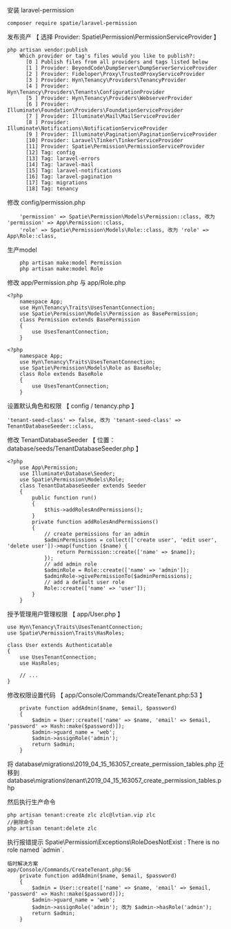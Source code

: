 安装 laravel-permission

```
composer require spatie/laravel-permission
```

发布资产 【 选择 Provider: Spatie\Permission\PermissionServiceProvider 】

```
php artisan vendor:publish
    Which provider or tag's files would you like to publish?:
      [0 ] Publish files from all providers and tags listed below
      [1 ] Provider: BeyondCode\DumpServer\DumpServerServiceProvider
      [2 ] Provider: Fideloper\Proxy\TrustedProxyServiceProvider
      [3 ] Provider: Hyn\Tenancy\Providers\TenancyProvider
      [4 ] Provider: Hyn\Tenancy\Providers\Tenants\ConfigurationProvider
      [5 ] Provider: Hyn\Tenancy\Providers\WebserverProvider
      [6 ] Provider: Illuminate\Foundation\Providers\FoundationServiceProvider
      [7 ] Provider: Illuminate\Mail\MailServiceProvider
      [8 ] Provider: Illuminate\Notifications\NotificationServiceProvider
      [9 ] Provider: Illuminate\Pagination\PaginationServiceProvider
      [10] Provider: Laravel\Tinker\TinkerServiceProvider
      [11] Provider: Spatie\Permission\PermissionServiceProvider
      [12] Tag: config
      [13] Tag: laravel-errors
      [14] Tag: laravel-mail
      [15] Tag: laravel-notifications
      [16] Tag: laravel-pagination
      [17] Tag: migrations
      [18] Tag: tenancy
```

修改 config/permission.php

```
    'permission' => Spatie\Permission\Models\Permission::class, 改为  'permission' => App\Permission::class,
    'role' => Spatie\Permission\Models\Role::class, 改为 'role' => App\Role::class,
```

生产model

```
    php artisan make:model Permission
    php artisan make:model Role
```

修改 app/Permission.php 与 app/Role.php

```
<?php
    namespace App;
    use Hyn\Tenancy\Traits\UsesTenantConnection;
    use Spatie\Permission\Models\Permission as BasePermission;
    class Permission extends BasePermission
    {
        use UsesTenantConnection;
    }
```

```
<?php
    namespace App;
    use Hyn\Tenancy\Traits\UsesTenantConnection;
    use Spatie\Permission\Models\Role as BaseRole;
    class Role extends BaseRole
    {
        use UsesTenantConnection;
    }
```

设置默认角色和权限 【 config / tenancy.php 】

```
'tenant-seed-class' => false, 改为 'tenant-seed-class' => TenantDatabaseSeeder::class,
```

修改 TenantDatabaseSeeder 【 位置：database/seeds/TenantDatabaseSeeder.php 】

```
<?php
    use App\Permission;
    use Illuminate\Database\Seeder;
    use Spatie\Permission\Models\Role;
    class TenantDatabaseSeeder extends Seeder
    {
        public function run()
        {
            $this->addRolesAndPermissions();
        }
        private function addRolesAndPermissions()
        {
            // create permissions for an admin
            $adminPermissions = collect(['create user', 'edit user', 'delete user'])->map(function ($name) {
                return Permission::create(['name' => $name]);
            });
            // add admin role
            $adminRole = Role::create(['name' => 'admin']);
            $adminRole->givePermissionTo($adminPermissions);
            // add a default user role
            Role::create(['name' => 'user']);
        }
    }
```

授予管理用户管理权限 【 app/User.php 】

```
use Hyn\Tenancy\Traits\UsesTenantConnection;
use Spatie\Permission\Traits\HasRoles;

class User extends Authenticatable
{
    use UsesTenantConnection;
    use HasRoles;

    // ...
}
```

修改权限设置代码 【 app/Console/Commands/CreateTenant.php:53 】

```
    private function addAdmin($name, $email, $password)
    {
        $admin = User::create(['name' => $name, 'email' => $email, 'password' => Hash::make($password)]);
        $admin->guard_name = 'web';
        $admin->assignRole('admin');
        return $admin;
    }
```

将 database\migrations\2019\_04\_15\_163057\_create\_permission\_tables.php 迁移到 database\migrations\tenant\2019\_04\_15\_163057\_create\_permission\_tables.php

然后执行生产命令

```
php artisan tenant:create zlc zlc@lvtian.vip zlc
//删除命令
php artisan tenant:delete zlc
```

执行报错提示  Spatie\Permission\Exceptions\RoleDoesNotExist  : There is no role named \`admin\`.

```
临时解决方案
app/Console/Commands/CreateTenant.php:56
    private function addAdmin($name, $email, $password)
    {
        $admin = User::create(['name' => $name, 'email' => $email, 'password' => Hash::make($password)]);
        $admin->guard_name = 'web';
        $admin->assignRole('admin'); 改为 $admin->hasRole('admin');
        return $admin;
    }
```



